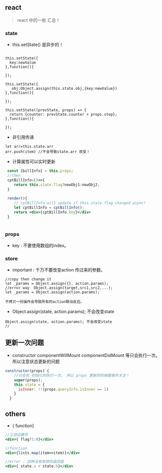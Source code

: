 ## react 
> react 中的一些 汇总！
### state 
- this.setState() 是异步的！
```

this.setState({
  key:newValue
},function(){
    
});

this.setState({
   obj:Object.assign(this.state.obj,{key:newValue})
},function(){
    
});

this.setState((prevState, props) => {
  return {counter: prevState.counter + props.step};
},function(){
    
});

```

- 非引用传递
```
let arr=this.state.arr
arr.push(item) //不会导致state.arr 改变！
```

- 计算属性可以实时更新
```jsx
 const {billInfo} = this.props;
 //then 
 cptBillInfo=()=>{
    return this.state.flag?newObj1:newObj2;
 }
 
 render(){
    // cptBillInfo will update if this.state.flag changed async!
    let cptBillInfo = cptBillInfo();
    return <div>{cptBillInfo.key}</div>
 }
 
```

### props
- key : 不要使用数组的index。


### store
- important : 千万不要改变action 传过来的参数。
```
//copy then change it
let _params = Object.assign({}, action.params);
//error way  Object.assign(target,src1,src2,...);
let _params = Object.assign(action.params); 

不拷贝一份操作会导致所有的action联动反应。
```
- Object.assign(state, action.params); 不会改变state
```
Object.assign(state, action.params); 不会改变state
//

```

## 更新一次问题
- constructor  componentWillMount  componentDidMount 等只会执行一次。所以注意状态更新的问题
```jsx harmony
constructor(props) {
    //只会在 初始化时执行一次。 所以 props 更新的时候要格外关注！
    super(props);
    this.state = {
      isInner: !!(props.queryInfo.isInner == 1)
    }
  }

``` 

## others
- <div>{ function}</div>
```jsx
//三目运算符
<div>{ flag?1:0}</div>

//function
<div>{lists.map(item=>item)}</div>

//error : 这种没有有效的返回值
<div>{ state.a + state.b}</div>

```


